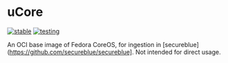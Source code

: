 # uCore 

[![stable](https://github.com/secureblue/ucore/actions/workflows/build-stable.yml/badge.svg)](https://github.com/secureblue/ucore/actions/workflows/build-stable.yml)
[![testing](https://github.com/secureblue/ucore/actions/workflows/build-testing.yml/badge.svg)](https://github.com/secureblue/ucore/actions/workflows/build-testing.yml)

An OCI base image of Fedora CoreOS, for ingestion in [secureblue](https://github.com/secureblue/secureblue]. Not intended for direct usage.

